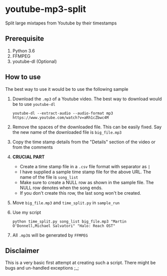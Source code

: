 # youtube-mp3-split
Split large mixtapes from Youtube by their timestamps

## Prerequisite

1. Python 3.6
2. FFMPEG
3. youtube-dl (Optional)

## How to use

The best way to use it would be to use the following sample

1. Download the `.mp3` of a Youtube video. The best way to download would be to use `youtube-dl`

	`youtube-dl --extract-audio --audio-format mp3 https://www.youtube.com/watch?v=aRh1cZbwc4M`

2. Remove the spaces of the downloaded file. This can be easily fixed. Say the new name of the downloaded file is `big_file.mp3`
3. Copy the time stamp details from the "Details" section of the video or from the comments
4. **CRUCIAL PART**
	* Create a time stamp file in a `.csv` file format with separator as `|`
	* I have supplied a sample time stamp file for the above URL. The name of the file is `song_list`
	* Make sure to create a NULL row as shown in the sample file. The NULL row denotes when the song ends. 
	* If you don't create this row, the last song won't be created.
5. Move `big_file.mp3` and `time_split.py` in `sample_run`
6. Use my script

	`python time_split.py song_list big_file.mp3 "Martin O'Donnell,Michael Salvatori" "Halo: Reach OST"`

7. All `.mp3`s will be generated by `FFMPEG`

## Disclaimer

This is a very basic first attempt at creating such a script. There might be bugs and un-handled exceptions ;_;
